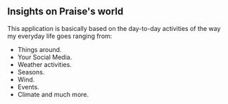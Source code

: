 

## Insights on Praise's world 

This application is basically based on the day-to-day activities of the way my everyday life goes ranging from:

- Things around.
- Your Social Media.
- Weather activities.
- Seasons.
- Wind. 
- Events.
- Climate and much more.


